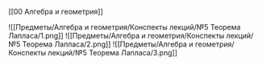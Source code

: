 [[00 Алгебра и геометрия]]

![[Предметы/Алгебра и геометрия/Конспекты лекций/№5 Теорема Лапласа/1.png]]
![[Предметы/Алгебра и геометрия/Конспекты лекций/№5 Теорема Лапласа/2.png]]
![[Предметы/Алгебра и геометрия/Конспекты лекций/№5 Теорема Лапласа/3.png]]
